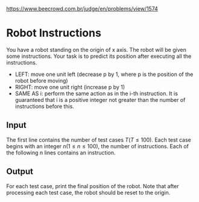 https://www.beecrowd.com.br/judge/en/problems/view/1574

# Robot Instructions

You have a robot standing on the origin of x axis. The robot will be given
some instructions. Your task is to predict its position after executing all
the instructions.

- LEFT: move one unit left (decrease p by 1, where p is the position of the
  robot before moving)
- RIGHT: move one unit right (increase p by 1)
- SAME AS i: perform the same action as in the i-th instruction. It is
  guaranteed that i is a positive integer not greater than the number of
  instructions before this.

## Input

The first line contains the number of test cases $T (T \leq 100)$. Each test
case begins with an integer $n (1 \leq n \leq 100)$, the number of
instructions. Each of the following n lines contains an instruction.

## Output

For each test case, print the final position of the robot. Note that after
processing each test case, the robot should be reset to the origin.
